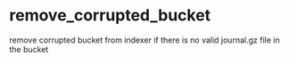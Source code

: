 # remove_corrupted_bucket
remove corrupted bucket from indexer if there is no valid journal.gz file in the bucket
